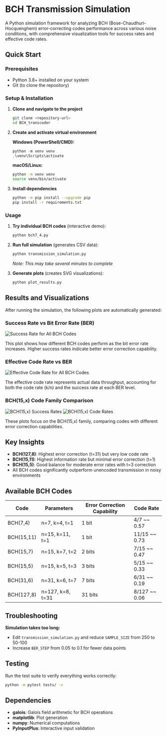 # BCH Transmission Simulation

A Python simulation framework for analyzing BCH (Bose-Chaudhuri-Hocquenghem) error-correcting codes performance across
various noise conditions, with comprehensive visualization tools for success rates and effective code rates.

## Quick Start

### Prerequisites

- Python 3.8+ installed on your system
- Git (to clone the repository)

### Setup & Installation

1. **Clone and navigate to the project**
   ```bash
   git clone <repository-url>
   cd BCH_transcoder
   ```

2. **Create and activate virtual environment**

   **Windows (PowerShell/CMD):**
   ```powershell
   python -m venv venv
   .\venv\Scripts\activate
   ```

   **macOS/Linux:**
   ```bash
   python -m venv venv
   source venv/bin/activate
   ```

3. **Install dependencies**
   ```bash
   python -m pip install --upgrade pip
   pip install -r requirements.txt
   ```

### Usage

1. **Try individual BCH codes** (interactive demo):
   ```bash
   python bch7_4.py
   ```

2. **Run full simulation** (generates CSV data):
   ```bash
   python transmission_simulation.py
   ```
   *Note: This may take several minutes to complete*

3. **Generate plots** (creates SVG visualizations):
   ```bash
   python plot_results.py
   ```

## Results and Visualizations

After running the simulation, the following plots are automatically generated:

### Success Rate vs Bit Error Rate (BER)

![Success Rate for All BCH Codes](demo_plots/success_plot_all.svg)

This plot shows how different BCH codes perform as the bit error rate increases. Higher success rates indicate better
error correction capability.

### Effective Code Rate vs BER

![Effective Code Rate for All BCH Codes](demo_plots/rate_plot_all.svg)

The effective code rate represents actual data throughput, accounting for both the code rate (k/n) and the
success rate at each BER level.

### BCH(15,x) Code Family Comparison

![BCH(15,x) Success Rates](demo_plots/success_plot_bch15.svg)
![BCH(15,x) Code Rates](demo_plots/rate_plot_bch15.svg)

These plots focus on the BCH(15,x) family, comparing codes with different error correction capabilities.

## Key Insights

- **BCH(127,8)**: Highest error correction (t=31) but very low code rate
- **BCH(15,11)**: Highest information rate but minimal error correction (t=1)
- **BCH(15,5)**: Good balance for moderate error rates with t=3 correction
- All BCH codes significantly outperform unencoded transmission in noisy environments

## Available BCH Codes

| Code       | Parameters       | Error Correction Capability | Code Rate     |
|------------|------------------|-----------------------------|---------------|
| BCH(7,4)   | n=7, k=4, t=1    | 1 bit                       | 4/7 ~~ 0.57   |
| BCH(15,11) | n=15, k=11, t=1  | 1 bit                       | 11/15 ~~ 0.73 |
| BCH(15,7)  | n=15, k=7, t=2   | 2 bits                      | 7/15 ~~ 0.47  |
| BCH(15,5)  | n=15, k=5, t=3   | 3 bits                      | 5/15 ~~ 0.33  |
| BCH(31,6)  | n=31, k=6, t=7   | 7 bits                      | 6/31 ~~ 0.19  |
| BCH(127,8) | n=127, k=8, t=31 | 31 bits                     | 8/127 ~~ 0.06 |

## Troubleshooting

**Simulation takes too long:**

- Edit `transmission_simulation.py` and reduce `SAMPLE_SIZE` from 250 to 50-100
- Increase `BER_STEP` from 0.05 to 0.1 for fewer data points

## Testing

Run the test suite to verify everything works correctly:

```bash
python -m pytest tests/ -v
```

## Dependencies

- **galois**: Galois field arithmetic for BCH operations
- **matplotlib**: Plot generation
- **numpy**: Numerical computations
- **PyInputPlus**: Interactive input validation